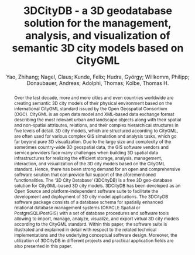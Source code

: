---
layout: technique
title: "3DCityDB - a 3D geodatabase solution for the management, analysis, and visualization of semantic 3D city models based on CityGML"
classifications:
    system_type: "False"
    technique: "False"
    design_study: "False"
    evaluation: "False"
    data: "True"
    analysis: "False"
    generation: "False"
    curation_and_transformation: "False"
    management: "True"
    modeling: "False"
    urban_analysis: "False"
    visualization: "True"
    sunlight_access: "True"
    wind_ventilation: "False"
    view_impact: "False"
    energy: "False"
    damage_and_disaster_management: "False"
    climate: "False"
    sound: "False"
    property_cadastre: "False"
    others: "False"
    lookup: "False"
    browse: "False"
    locate: "False"
    explore: "True"
    identify: "True"
    compare: "True"
    summarize: "False"
    distribution: "True"
    trends: "False"
    outliers: "False"
    extremes: "False"
    features: "True"
    target_discovery: "True"
    target_access: "True"
    spatial_relation: "True"
    buildings: "True"
    streets: "True"
    nature: "False"
    uniform_discretization: "True"
    structural_subdivision: "True"
    univariate: "True"
    multivariate: "False"
    volumetric: "False"
    temporal: "False"
    sensing: "False"
    statistical: "False"
    simulation_based: "True"
    learning_based: "False"
    surveyed: "False"
    site: "True"
    block: "True"
    multi_block: "True"
    city: "True"
    va_wo_model: "False"
    post_model: "False"
    model_integrated: "False"
    assisted_models: "False"
    overlay: "True"
    embedded: "False"
    linked: "True"
    temporal_jx: "False"
    spatial_jx: "False"
    filter: "True"
    aggregate: "True"
    embed: "True"
    glyphs: "False"
    bar_charts: "True"
    scatterplots: "False"
    matrix: "False"
    parallel_coordinates: "False"
    map_2d: "False"
    map_3d: "True"
    walking: "False"
    steering: "False"
    selection_based: "False"
    manipulation_based: "True"
    distortion: "False"
    ghosting: "False"
    culling: "False"
    birds_view: "False"
    multi_view: "False"
    assisted_steering: "False"
    other: "False"
    vr_cave: "False"
    ar: "False"
    desktop: "True"
    mobile: "False"
    case_study: "True"
    user_study: "False"
    statistical_evaluation: "False"
    expert_interviews: "False"
key: "EWCNJQAP"
item_type: "journalArticle"
publication_year: "2018"
author: "Yao, Zhihang; Nagel, Claus; Kunde, Felix; Hudra, György; Willkomm, Philipp; Donaubauer, Andreas; Adolphi, Thomas; Kolbe, Thomas H."
publication_title: "Open Geospatial Data, Software and Standards"
isbn: "nan"
issn: "2363-7501"
doi: "10.1186/s40965-018-0046-7"
url_paper: "https://opengeospatialdata.springeropen.com/articles/10.1186/s40965-018-0046-7"
abstract_note: "nan"
date_added: "2023-01-30 00:37:30"
date_modified: "2023-01-30 00:37:30"
access_date: "2023-01-30 00:37:30"
pages: "5"
num_pages: "nan"
issue: "1"
volume: "3.0"
number_of_volumes: "nan"
journal_abbreviation: "Open geospatial data, softw. stand."
short_title: "nan"
series: "nan"
series_number: "nan"
series_text: "nan"
series_title: "nan"
publisher: "nan"
place: "nan"
language: "en"
rights: "nan"
type: "nan"
archive: "nan"
archive_location: "nan"
library_catalog: "DOI.org (Crossref)"
call_number: "nan"
extra: "nan"
notes: "nan"
link_attachments: "nan"
manual_tags: "nan"
automatic_tags: "nan"
editor: "nan"
series_editor: "nan"
translator: "nan"
contributor: "nan"
attorney_agent: "nan"
book_author: "nan"
cast_member: "nan"
commenter: "nan"
composer: "nan"
cosponsor: "nan"
counsel: "nan"
interviewer: "nan"
producer: "nan"
recipient: "nan"
reviewed_author: "nan"
scriptwriter: "nan"
words_by: "nan"
guest: "nan"
number: "nan"
edition: "nan"
running_time: "nan"
scale: "nan"
medium: "nan"
artwork_size: "nan"
filing_date: "nan"
application_number: "nan"
assignee: "nan"
issuing_authority: "nan"
country: "nan"
meeting_name: "nan"
conference_name: "nan"
court: "nan"
references: "nan"
reporter: "nan"
legal_status: "nan"
priority_numbers: "nan"
programming_language: "nan"
version: "nan"
system: "nan"
code: "nan"
code_number: "nan"
section: "nan"
session: "nan"
committee: "nan"
history: "nan"
legislative_body: "nan"
abstract: "Over the last decade, more and more cities and even countries worldwide are creating semantic 3D city models of their physical environment based on the international CityGML standard issued by the Open Geospatial Consortium (OGC). CityGML is an open data model and XML-based data exchange format describing the most relevant urban and landscape objects along with their spatial and non-spatial attributes, relations, and their complex hierarchical structures in five levels of detail. 3D city models, which are structured according to CityGML, are often used for various complex GIS simulation and analysis tasks, which go far beyond pure 3D visualization. Due to the large size and complexity of the sometimes country-wide 3D geospatial data, the GIS software vendors and service providers face many challenges when building 3D spatial data infrastructures for realizing the efficient storage, analysis, management, interaction, and visualization of the 3D city models based on the CityGML standard. Hence, there has been strong demand for an open and comprehensive software solution that can provide full support of the aforementioned functionalities. The ‘3D City Database’ (3DCityDB) is a free 3D geo-database solution for CityGML-based 3D city models. 3DCityDB has been developed as an Open Source and platform-independent software suite to facilitate the development and deployment of 3D city model applications. The 3DCityDB software package consists of a database schema for spatially enhanced relational database management systems (ORACLE Spatial or PostgreSQL/PostGIS) with a set of database procedures and software tools allowing to import, manage, analyze, visualize, and export virtual 3D city models according to the CityGML standard. Within this paper, the software suite is illustrated and explained in detail with respect to the related technical implementations and the underlying conceptual software design. Moreover, the utilization of 3DCityDB in different projects and practical application fields are also presented in this paper."
---